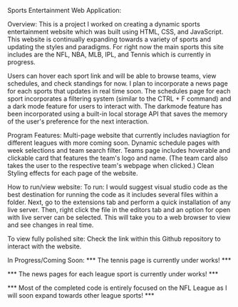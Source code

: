 Sports Entertainment Web Application:

Overview:
This is a project I worked on creating a dynamic sports entertainment website which was built using HTML, CSS, and JavaScript. 
This website is continually expanding towards a variety of sports and updating the styles and paradigms. For right now the main sports this site includes are the NFL, NBA, MLB, IPL, and Tennis which is currently in progress.

Users can hover each sport link and will be able to browse teams, view schedules, and check standings for now. I plan to incorporate a news page for each sports that updates in real time soon.
The schedules page for each sport incorporates a filtering system (similar to the CTRL + F command) and a dark mode feature for users to interact with. 
The darkmode feature has been incorporated using a built-in local storage API that saves the memory of the user's preference for the next interaction.

Program Features:
Multi-page website that currently includes naviagtion for different leagues with more coming soon.
Dynamic schedule pages with week selections and team search filter.
Teams page includes hoverable and clickable card that features the team's logo and name. (The team card also takes the user to the respective team's webpage when clicked.)
Clean Styling effects for each page of the website.

How to run/view website:
To run: I would suggest visual studio code as the best destination for running the code as it includes several files within a folder.
Next, go to the extensions tab and perform a quick installation of any live server. 
Then, right click the file in the editors tab and an option for open with live server can be selected.
This will take you to a web browser to view and see changes in real time.

To view fully polished site: Check the link within this Github repository to interact with the website.

In Progress/Coming Soon:
*** The tennis page is currently under works! ***

*** The news pages for each league sport is currently under works! ***

*** Most of the completed code is entirely focused on the NFL League as I will soon expand towards other league sports! ***

